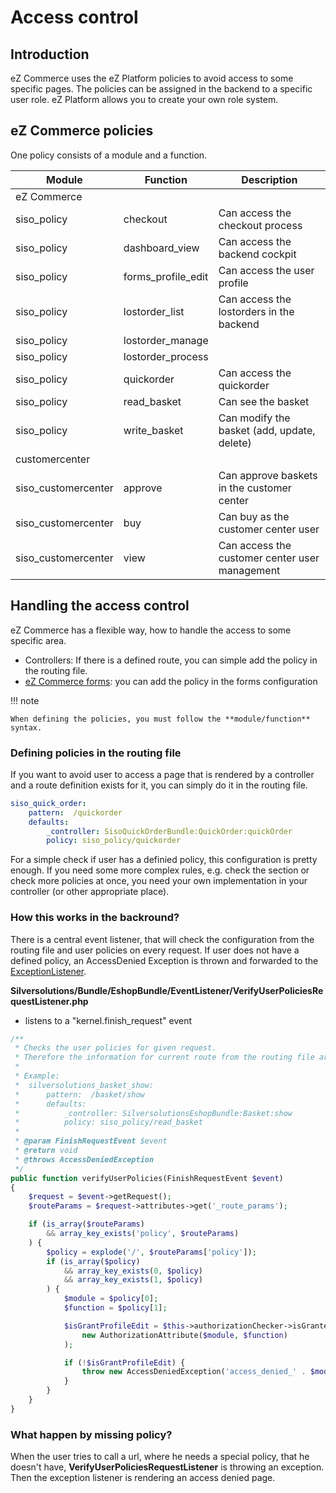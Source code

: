 # Access control

## Introduction

eZ Commerce uses the eZ Platform policies to avoid access to some specific pages. The policies can be assigned in the backend to a specific user role. eZ Platform allows you to create your own role system.

## eZ Commerce policies

One policy consists of a module and a function.

|Module|Function|Description|
|--- |--- |--- |
|eZ Commerce|||
|siso_policy|checkout|Can access the checkout process|
|siso_policy|dashboard_view|Can access the backend cockpit|
|siso_policy|forms_profile_edit|Can access the user profile|
|siso_policy|lostorder_list|Can access the lostorders in the backend|
|siso_policy|lostorder_manage||
|siso_policy|lostorder_process||
|siso_policy|quickorder|Can access the quickorder|
|siso_policy|read_basket|Can see the basket|
|siso_policy|write_basket|Can modify the basket (add, update, delete)|
|customercenter|||
|siso_customercenter|approve|Can approve baskets in the customer center|
|siso_customercenter|buy|Can buy as the customer center user|
|siso_customercenter|view|Can access the customer center user management|

## Handling the access control

eZ Commerce has a flexible way, how to handle the access to some specific area.

- Controllers: If there is a defined route, you can simple add the policy in the routing file.
- [eZ Commerce forms](../one_page_forms/one_page_forms.md): you can add the policy in the forms configuration  

!!! note

    When defining the policies, you must follow the **module/function** syntax.

### Defining policies in the routing file

If you want to avoid user to access a page that is rendered by a controller and a route definition exists for it, you can simply do it in the routing file.

``` yaml
siso_quick_order:
    pattern:  /quickorder
    defaults:
        _controller: SisoQuickOrderBundle:QuickOrder:quickOrder
        policy: siso_policy/quickorder
```

For a simple check if user has a definied policy, this configuration is pretty enough. If you need some more complex rules, e.g. check the section or check more policies at once, you need your own implementation in your controller (or other appropriate place).

### How this works in the backround?

There is a central event listener, that will check the configuration from the routing file and user policies on every request. If user does not have a defined policy, an AccessDenied Exception is thrown and forwarded to the [ExceptionListener](../../cookbook/exception_handling/exception_handling.md).

**Silversolutions/Bundle/EshopBundle/EventListener/VerifyUserPoliciesRequestListener.php**

- listens to a "kernel.finish\_request" event

``` php
/**
 * Checks the user policies for given request.
 * Therefore the information for current route from the routing file are evaluated.
 *
 * Example:
 *  silversolutions_basket_show:
 *      pattern:  /basket/show
 *      defaults:
 *          _controller: SilversolutionsEshopBundle:Basket:show
 *          policy: siso_policy/read_basket
 *
 * @param FinishRequestEvent $event
 * @return void
 * @throws AccessDeniedException
 */
public function verifyUserPolicies(FinishRequestEvent $event)
{
    $request = $event->getRequest();
    $routeParams = $request->attributes->get('_route_params');

    if (is_array($routeParams)
        && array_key_exists('policy', $routeParams)
    ) {
        $policy = explode('/', $routeParams['policy']);
        if (is_array($policy)
            && array_key_exists(0, $policy)
            && array_key_exists(1, $policy)
        ) {
            $module = $policy[0];
            $function = $policy[1];

            $isGrantProfileEdit = $this->authorizationChecker->isGranted(
                new AuthorizationAttribute($module, $function)
            );

            if (!$isGrantProfileEdit) {
                throw new AccessDeniedException('access_denied_' . $module . '_' . $function);
            }
        }
    }
}
```
### What happen by missing policy?

When the user tries to call a url, where he needs a special policy, that he doesn't have, **VerifyUserPoliciesRequestListener** is throwing an exception. Then the exception listener is rendering an access denied page.
